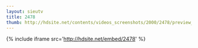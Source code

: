 ```yaml
---
layout: sieutv
title: 2478
thumb: http://hdsite.net/contents/videos_screenshots/2000/2478/preview_360p.mp4.jpg
---
```

{% include iframe src='http://hdsite.net/embed/2478' %}
 
